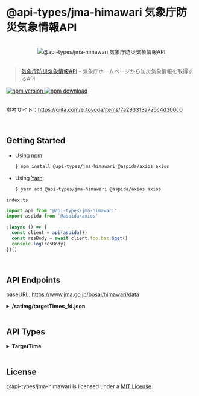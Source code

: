 # @api-types/jma-himawari 気象庁防災気象情報API
<br />
<div align="center">
  <img src="https://aspida.github.io/api-types/assets/jma/himawari.jpg" alt="@api-types/jma-himawari 気象庁防災気象情報API" />
</div>
<br />

> [気象庁防災気象情報API](https://www.jma.go.jp/bosai/map.html#5/36.138/137.285/&elem=ir&contents=himawari) - 気象庁ホームページから防災気象情報を取得するAPI

<a href="https://www.npmjs.com/package/@api-types/jma-himawari">
  <img src="https://img.shields.io/npm/v/@api-types/jma-himawari" alt="npm version" />
</a>
<a href="https://www.npmjs.com/package/@api-types/jma-himawari">
  <img src="https://img.shields.io/npm/dm/@api-types/jma-himawari" alt="npm download" />
</a>
<br />
<br />

参考サイト：https://qiita.com/e_toyoda/items/7a293313a725c4d306c0

<br />

## Getting Started

- Using [npm](https://www.npmjs.com/):

  ```sh
  $ npm install @api-types/jma-himawari @aspida/axios axios
  ```

- Using [Yarn](https://yarnpkg.com/):

  ```sh
  $ yarn add @api-types/jma-himawari @aspida/axios axios
  ```

`index.ts`
```ts
import api from "@api-types/jma-himawari"
import aspida from '@aspida/axios'

;(async () => {
  const client = api(aspida())
  const resBody = await client.foo.baz.$get()
  console.log(resBody)
})()
```
<br />

## API Endpoints

baseURL: https://www.jma.go.jp/bosai/himawari/data
<br />

<details>
<summary><b>/satimg/targetTimes_fd.json</b></summary>
<br />

```ts
/**
 * 撮影時刻API
 */
type Methods = {
  /**
   * 撮影時刻一覧を取得
   */
  get: {
    resBody: TargetTime[]
  }
}
```
</details>
<br />

## API Types

<details>
<summary><b>TargetTime</b></summary>
<br />

```ts
/**
 * 撮影時刻
 */
type TargetTime = {
  basetime: string
  validtime: string
}
```
</details>
<br />

## License

@api-types/jma-himawari is licensed under a [MIT License](https://github.com/aspida/api-types/blob/master/LICENSE).
